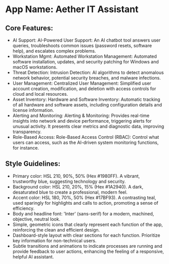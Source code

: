 # **App Name**: Aether IT Assistant

## Core Features:

- AI Support: AI-Powered User Support: An AI chatbot tool answers user queries, troubleshoots common issues (password resets, software help), and escalates complex problems.
- Workstation Mgmt: Automated Workstation Management: Automated software installation, updates, and security patching for Windows and macOS workstations.
- Threat Detection: Intrusion Detection: AI algorithms to detect anomalous network behavior, potential security breaches, and malware infections.
- User Management: Centralized User Management: Simplified user account creation, modification, and deletion with access controls for cloud and local resources.
- Asset Inventory: Hardware and Software Inventory: Automatic tracking of all hardware and software assets, including configuration details and license information.
- Alerting and Monitoring: Alerting & Monitoring: Provides real-time insights into network and device performance, triggering alerts for unusual activity. It presents clear metrics and diagnostic data, improving transparency.
- Role-Based Access: Role-Based Access Control (RBAC): Control what users can access, such as the AI-driven system monitoring functions, for instance.

## Style Guidelines:

- Primary color: HSL 210, 90%, 50% (Hex #1980FF). A vibrant, trustworthy blue, suggesting technology and security.
- Background color: HSL 210, 20%, 15% (Hex #1A2940). A dark, desaturated blue to create a professional, modern feel.
- Accent color: HSL 180, 70%, 50% (Hex #17BF93). A contrasting teal, used sparingly for highlights and calls to action, promoting a sense of efficiency.
- Body and headline font: 'Inter' (sans-serif) for a modern, machined, objective, neutral look.
- Simple, geometric icons that clearly represent each function of the app, reinforcing the clean and efficient design.
- Dashboard-style layout with clear sections for each function. Prioritize key information for non-technical users.
- Subtle transitions and animations to indicate processes are running and provide feedback to user actions, enhancing the feeling of a responsive, helpful AI assistant.